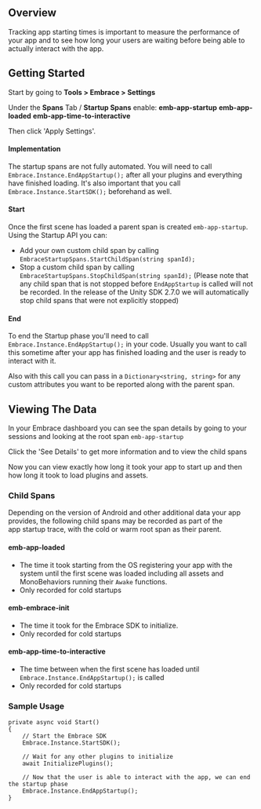 
## Overview

Tracking app starting times is important to measure the performance of your app and to see how long your users are waiting before being able to actually interact with the app.

## Getting Started

Start by going to **Tools > Embrace > Settings**

Under the **Spans** Tab / **Startup Spans** enable:
**emb-app-startup**
**emb-app-loaded**
**emb-app-time-to-interactive**

Then click 'Apply Settings'.
#### Implementation

The startup spans are not fully automated. You will need to call `Embrace.Instance.EndAppStartup();` after all your plugins and everything have finished loading. It's also important that you call `Embrace.Instance.StartSDK();` beforehand as well.

#### Start
Once the first scene has loaded a parent span is created `emb-app-startup`. Using the Startup API you can:
- Add your own custom child span by calling `EmbraceStartupSpans.StartChildSpan(string spanId);`
- Stop a custom child span by calling `EmbraceStartupSpans.StopChildSpan(string spanId);` (Please note that any child span that is not stopped before `EndAppStartup` is called will not be recorded. In the release of the Unity SDK 2.7.0 we will automatically stop child spans that were not explicitly stopped)

#### End
To end the Startup phase you'll need to call `Embrace.Instance.EndAppStartup();` in your code. Usually you want to call this sometime after your app has finished loading and the user is ready to interact with it. 

Also with this call you can pass in a `Dictionary<string, string>` for any custom attributes you want to be reported along with the parent span.

## Viewing The Data

In your Embrace dashboard you can see the span details by going to your sessions and looking at the root span `emb-app-startup`

Click the 'See Details' to get more information and to view the child spans

Now you can view exactly how long it took your app to start up and then how long it took to load plugins and assets.

### Child Spans

Depending on the version of Android and other additional data your app provides, the following child spans may be recorded as part of the app startup trace, with the cold or warm root span as their parent.

#### emb-app-loaded

- The time it took starting from the OS registering your app with the system until the first scene was loaded including all assets and MonoBehaviors running their `Awake` functions.
- Only recorded for cold startups

#### emb-embrace-init

- The time it took for the Embrace SDK to initialize.
- Only recorded for cold startups

#### emb-app-time-to-interactive

- The time between when the first scene has loaded until `Embrace.Instance.EndAppStartup();` is called
- Only recorded for cold startups

### Sample Usage
```
private async void Start()
{
    // Start the Embrace SDK
    Embrace.Instance.StartSDK();

    // Wait for any other plugins to initialize
    await InitializePlugins();
  
    // Now that the user is able to interact with the app, we can end the startup phase
    Embrace.Instance.EndAppStartup();
}
```

